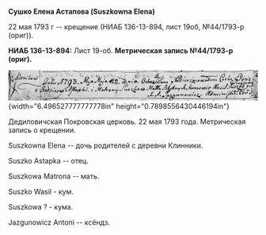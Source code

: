**Сушко Елена Астапова (Suszkowna Elena)**

22 мая 1793 г -- крещение (НИАБ 136-13-894, лист 19об, №44/1793-р
(ориг)).

**НИАБ 136-13-894:** Лист 19-об. **Метрическая запись №44/1793-р
(ориг).**

![](./media/17adcbb91aec072bd97d4619a5aaeca618dd5fc4.png){width="6.496527777777778in"
height="0.7898556430446194in"}

Дедиловичская Покровская церковь. 22 мая 1793 года. Метрическая запись о
крещении.

Suszkowna Elena -- дочь родителей с деревни Клинники.

Suszko Astapka -- отец.

Suszkowa Matrona -- мать.

Suszko Wasil - кум.

Suszkowa ? - кума.

Jazgunowicz Antoni -- ксёндз.
